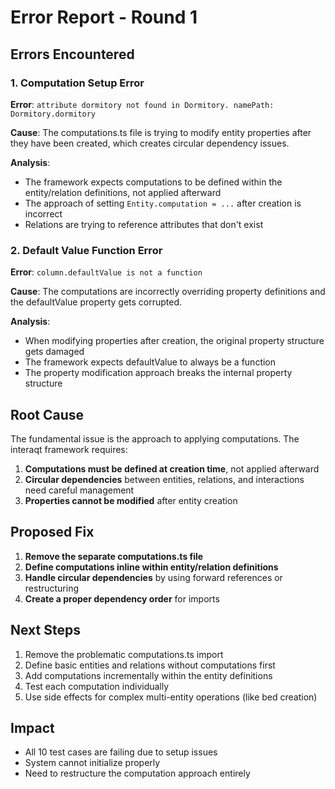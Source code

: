 # Error Report - Round 1

## Errors Encountered

### 1. Computation Setup Error
**Error**: `attribute dormitory not found in Dormitory. namePath: Dormitory.dormitory`

**Cause**: The computations.ts file is trying to modify entity properties after they have been created, which creates circular dependency issues.

**Analysis**: 
- The framework expects computations to be defined within the entity/relation definitions, not applied afterward
- The approach of setting `Entity.computation = ...` after creation is incorrect
- Relations are trying to reference attributes that don't exist

### 2. Default Value Function Error
**Error**: `column.defaultValue is not a function`

**Cause**: The computations are incorrectly overriding property definitions and the defaultValue property gets corrupted.

**Analysis**:
- When modifying properties after creation, the original property structure gets damaged
- The framework expects defaultValue to always be a function
- The property modification approach breaks the internal property structure

## Root Cause

The fundamental issue is the approach to applying computations. The interaqt framework requires:

1. **Computations must be defined at creation time**, not applied afterward
2. **Circular dependencies** between entities, relations, and interactions need careful management
3. **Properties cannot be modified** after entity creation

## Proposed Fix

1. **Remove the separate computations.ts file**
2. **Define computations inline within entity/relation definitions**
3. **Handle circular dependencies** by using forward references or restructuring
4. **Create a proper dependency order** for imports

## Next Steps

1. Remove the problematic computations.ts import
2. Define basic entities and relations without computations first
3. Add computations incrementally within the entity definitions
4. Test each computation individually
5. Use side effects for complex multi-entity operations (like bed creation)

## Impact

- All 10 test cases are failing due to setup issues
- System cannot initialize properly
- Need to restructure the computation approach entirely